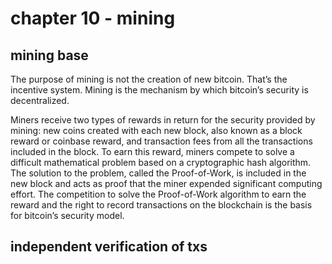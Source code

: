 # chapter 10 - mining

## mining base 

The purpose of mining is not the creation of new bitcoin. That’s the incentive system. Mining is the mechanism by which bitcoin’s security is decentralized.

Miners receive two types of rewards in return for the security provided by mining: new coins created with each new block, also known as a block reward or coinbase reward, and transaction fees from all the transactions included in the block. To earn this reward, miners compete to solve a difficult mathematical problem based on a cryptographic hash algorithm. The solution to the problem, called the Proof-of-Work, is included in the new block and acts as proof that the miner expended significant computing effort. The competition to solve the Proof-of-Work algorithm to earn the reward and the right to record transactions on the blockchain is the basis for bitcoin’s security model.


## independent verification of txs

